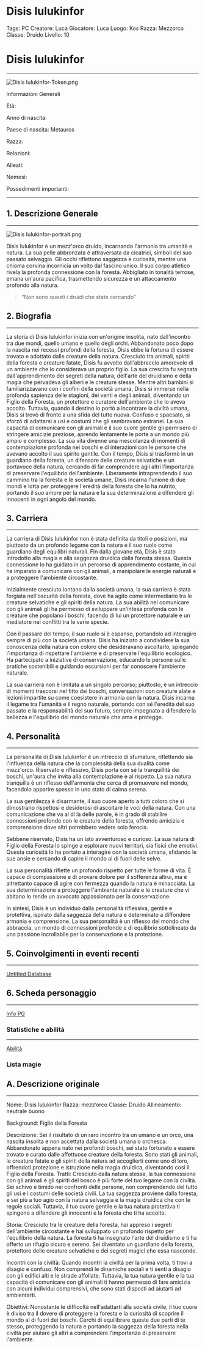 # Disis Iulukinfor

Tags: PC
Creatore: Luca
Giocatore: Luca
Luogo: Kos
Razza: Mezzorco
Classe: Druido
Livello: 10

# Disis Iulukinfor

---

![Disis Iulukinfor-Token.png](Disis%20Iulukinfor%20e7699726707a41be926c823d67941f78/Disis_Iulukinfor-Token.png)

Informazioni Generali

Età:

Anno di nascita:

Paese di nascita: Metauros

Razza:

Relazioni:

Alleati:

Nemesi:

Possedimenti importanti:

---

## 1. Descrizione Generale

---

![Disis Iulukinfor-portrait.png](Disis%20Iulukinfor%20e7699726707a41be926c823d67941f78/Disis_Iulukinfor-portrait.png)

Disis Iulukinfor è un mezz'orco druido, incarnando l'armonia tra umanità e natura. La sua pelle abbronzata è attraversata da cicatrici, simboli del suo passato selvaggio. Gli occhi riflettono saggezza e curiosità, mentre una chioma corvina incornicia un volto dal fascino unico. Il suo corpo atletico rivela la profonda connessione con la foresta. Abbigliato in tonalità terrose, emana un'aura pacifica, trasmettendo sicurezza e un attaccamento profondo alla natura.

> “Non sono questi i druidi che state cercando”
> 

## 2. Biografia

---

La storia di Disis Iulukinfor inizia con un'origine insolita, nato dall'incontro tra due mondi, quello umano e quello degli orchi. Abbandonato poco dopo la nascita nei recessi profondi della foresta, Disis ebbe la fortuna di essere trovato e adottato dalle creature della natura. Cresciuto tra animali, spiriti della foresta e creature fatate, Disis fu avvolto dall'abbraccio amorevole di un ambiente che lo considerava un proprio figlio.
La sua crescita fu segnata dall'apprendimento dei segreti della natura, dell'arte del druidismo e della magia che pervadeva gli alberi e le creature stesse. Mentre altri bambini si familiarizzavano con i confini della società umana, Disis si immerse nella profonda sapienza delle stagioni, dei venti e degli animali, diventando un Figlio della Foresta, un protettore e curatore dell'ambiente che lo aveva accolto.
Tuttavia, quando il destino lo portò a incontrare la civiltà umana, Disis si trovò di fronte a una sfida del tutto nuova. Confuso e spaesato, si sforzò di adattarsi a usi e costumi che gli sembravano estranei. La sua capacità di comunicare con gli animali e il suo cuore gentile gli permisero di stringere amicizie preziose, aprendo lentamente le porte a un mondo più ampio e complesso.
La sua vita divenne una mescolanza di momenti di contemplazione profonda nei boschi e di interazioni con le persone che avevano accolto il suo spirito gentile. Con il tempo, Disis si trasformò in un guardiano della foresta, un difensore delle creature selvatiche e un portavoce della natura, cercando di far comprendere agli altri l'importanza di preservare l'equilibrio dell'ambiente.
Liberamente intraprendendo il suo cammino tra la foresta e le società umane, Disis incarna l'unione di due mondi e lotta per proteggere l'eredità della foresta che lo ha nutrito, portando il suo amore per la natura e la sua determinazione a difendere gli innocenti in ogni angolo del mondo.

## 3. Carriera

---

La carriera di Disis Iulukinfor non è stata definita da titoli o posizioni, ma piuttosto da un profondo legame con la natura e il suo ruolo come guardiano degli equilibri naturali. Fin dalla giovane età, Disis è stato introdotto alla magia e alla saggezza druidica dalla foresta stessa. Questa connessione lo ha guidato in un percorso di apprendimento costante, in cui ha imparato a comunicare con gli animali, a manipolare le energie naturali e a proteggere l'ambiente circostante.

Inizialmente cresciuto lontano dalla società umana, la sua carriera è stata forgiata nell'oscurità della foresta, dove ha agito come intermediario tra le creature selvatiche e gli spiriti della natura. La sua abilità nel comunicare con gli animali gli ha permesso di sviluppare un'intesa profonda con le creature che popolano i boschi, facendo di lui un protettore naturale e un mediatore nei conflitti tra le varie specie.

Con il passare del tempo, il suo ruolo si è espanso, portandolo ad interagire sempre di più con la società umana. Disis ha iniziato a condividere la sua conoscenza della natura con coloro che desideravano ascoltarlo, spiegando l'importanza di rispettare l'ambiente e di preservare l'equilibrio ecologico. Ha partecipato a iniziative di conservazione, educando le persone sulle pratiche sostenibili e guidando escursioni per far conoscere l'ambiente naturale.

La sua carriera non è limitata a un singolo percorso; piuttosto, è un intreccio di momenti trascorsi nel fitto dei boschi, conversazioni con creature alate e lezioni impartite su come coesistere in armonia con la natura. Disis incarna il legame tra l'umanità e il regno naturale, portando con sé l'eredità del suo passato e la responsabilità del suo futuro, sempre impegnato a difendere la bellezza e l'equilibrio del mondo naturale che ama e protegge.

## 4. Personalità

---

La personalità di Disis Iulukinfor è un intreccio di sfumature, riflettendo sia l'influenza della natura che la complessità della sua dualità come mezz'orco. Riservato e riflessivo, Disis porta con sé la tranquillità dei boschi, un'aura che invita alla contemplazione e al rispetto. La sua natura tranquilla è un riflesso dell'armonia che cerca di promuovere nel mondo, facendolo apparire spesso in uno stato di calma serena.

La sua gentilezza è disarmante, il suo cuore aperto a tutti coloro che si dimostrano rispettosi e desiderosi di ascoltare le voci della natura. Con una comunicazione che va al di là delle parole, è in grado di stabilire connessioni profonde con le creature della foresta, offrendo amicizia e comprensione dove altri potrebbero vedere solo ferocia.

Sebbene riservato, Disis ha un lato avventuroso e curioso. La sua natura di Figlio della Foresta lo spinge a esplorare nuovi territori, sia fisici che emotivi. Questa curiosità lo ha portato a interagire con la società umana, sfidando le sue ansie e cercando di capire il mondo al di fuori delle selve.

La sua personalità riflette un profondo rispetto per tutte le forme di vita. È capace di compassione e di provare dolore per il sofferenza altrui, ma è altrettanto capace di agire con fermezza quando la natura è minacciata. La sua determinazione a proteggere l'ambiente naturale e le creature che vi abitano lo rende un avvocato appassionato per la conservazione.

In sintesi, Disis è un individuo dalla personalità riflessiva, gentile e protettiva, ispirato dalla saggezza della natura e determinato a diffondere armonia e comprensione. La sua personalità è un riflesso del mondo che abbraccia, un mondo di connessioni profonde e di equilibrio sottolineato da una passione incrollabile per la conservazione e la protezione.

## 5. Coinvolgimenti in eventi recenti

---

[Untitled Database](Disis%20Iulukinfor%20e7699726707a41be926c823d67941f78/Untitled%20Database%20a9ed8c4986d8400eaf38741b0d8bebc2.csv)

## 6. Scheda personaggio

---

[Info PG](Disis%20Iulukinfor%20e7699726707a41be926c823d67941f78/Info%20PG%209e80d78eef0a421386b74e68cc395005.csv)

### Statistiche e abilità

---

[Abilità](Disis%20Iulukinfor%20e7699726707a41be926c823d67941f78/Abilita%CC%80%202419083f5ad842df8e9e10b59a312f2e.csv)

### Lista magie

## A. Descrizione originale

---

Nome: Disis Iulukinfor
Razza: mezz’orco
Classe: Druido
Allineamento: neutrale buono

Background: Figlio della Foresta

Descrizione: Sei il risultato di un raro incontro tra un umano e un orco, una nascita insolita e non accettata dalla società umana o orchesca. Abbandonato appena nato nei profondi boschi, sei stato fortunato a essere trovato e curato dalle affettuose creature della foresta. Sono stati gli animali, le creature fatate e gli spiriti della natura ad accoglierti come uno di loro, offrendoti protezione e istruzione nella magia druidica, diventando così il Figlio della Foresta.
Tratti: Cresciuto dalla natura stessa, la tua connessione con gli animali e gli spiriti del bosco è più forte del tuo legame con la civiltà. Sei schivo e timido nei confronti delle persone, non comprendendo del tutto gli usi e i costumi delle società civili. La tua saggezza proviene dalla foresta, e sei più a tuo agio con la natura selvaggia e la magia druidica che con le regole sociali. Tuttavia, il tuo cuore gentile e la tua natura protettiva ti spingono a difendere gli innocenti e la foresta che ti ha accolto.

Storia: Cresciuto tra le creature della foresta, hai appreso i segreti dell'ambiente circostante e hai sviluppato un profondo rispetto per l'equilibrio della natura. La foresta ti ha insegnato l'arte del druidismo e ti ha offerto un rifugio sicuro e sereno. Sei diventato un guardiano della foresta, protettore delle creature selvatiche e dei segreti magici che essa nasconde.

Incontri con la civiltà: Quando incontri la civiltà per la prima volta, ti trovi a disagio e confuso. Non comprendi le dinamiche sociali e ti senti a disagio con gli edifici alti e le strade affollate. Tuttavia, la tua natura gentile e la tua capacità di comunicare con gli animali ti hanno permesso di fare amicizia con alcuni individui comprensivi, che sono stati disposti ad aiutarti ad ambientarti.

Obiettivi: Nonostante le difficoltà nell'adattarti alla società civile, il tuo cuore è diviso tra il dovere di proteggere la foresta e la curiosità di scoprire il mondo al di fuori dei boschi. Cerchi di equilibrare queste due parti di te stesso, proteggendo la natura e portando la saggezza della foresta nella civiltà per aiutare gli altri a comprendere l'importanza di preservare l'ambiente.
